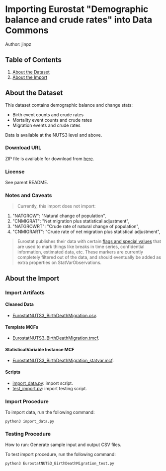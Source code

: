 # Importing Eurostat "Demographic balance and crude rates" into Data Commons

Author: jinpz

## Table of Contents

1. [About the Dataset](#about-the-dataset)
1. [About the Import](#about-the-import)

## About the Dataset

This dataset contains demographic balance and change stats:

- Birth event counts and crude rates
- Mortality event counts and crude rates
- Migration events and crude rates

Data is available at the NUTS3 level and above.

### Download URL

ZIP file is available for download from [here](https://ec.europa.eu/eurostat/estat-navtree-portlet-prod/BulkDownloadListing?file=data/demo_r_gind3.tsv.gz).

### License

See parent README.

### Notes and Caveats

> Currently, this import does not import:

1. "NATGROW": "Natural change of population",
1. "CNMIGRAT": "Net migration plus statistical adjustment",
1. "NATGROWRT": "Crude rate of natural change of population",
1. "CNMIGRART": "Crude rate of net migration plus statistical adjustment",

> Eurostat publishes their data with certain [flags and special values](https://ec.europa.eu/eurostat/data/database/information) that are used to mark things like breaks in time series, confidential information, estimated data, etc. These markers are currently completely filtered out of the data, and should eventually be added as extra properties on StatVarObservations.

## About the Import

### Import Artifacts

#### Cleaned Data

- [EurostatNUTS3_BirthDeathMigration.csv](EurostatNUTS3_BirthDeathMigration.csv).

#### Template MCFs

- [EurostatNUTS3_BirthDeathMigration.tmcf](EurostatNUTS3_BirthDeathMigration.tmcf).

#### StatisticalVariable Instance MCF

- [EurostatNUTS3_BirthDeathMigration_statvar.mcf](EurostatNUTS3_BirthDeathMigration_statvar.mcf).

#### Scripts

- [import_data.py](import_data.py): import script.
- [test_import.py](test_import.py): import testing script.

### Import Procedure

To import data, run the following command:

```
python3 import_data.py
```

### Testing Procedure

How to run: Generate sample input and output CSV files.


To test import procedure, run the following command:

```
python3 EurostatNUTS3_BirthDeathMigration_test.py

```

